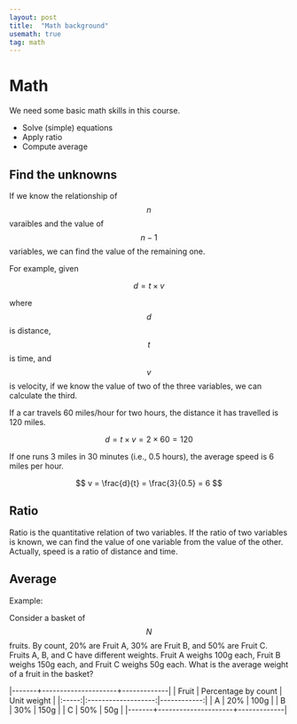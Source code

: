 ```yaml
---
layout: post
title:  "Math background" 
usemath: true
tag: math
---
```


# Math 

We need some basic math skills in this course.

* Solve (simple) equations 
* Apply ratio
* Compute average

## Find the unknowns 

If we know the relationship of $$n$$ varaibles and the value of $$n-1$$ variables,
we can find the value of the remaining one.

For example, given

$$ d = t \times v $$

where $$d$$ is distance, $$t$$ is time, and $$v$$ is velocity, if 
we know the value of two of the three variables, we can calculate the third.

If a car travels 60 miles/hour for two hours, the distance it has travelled
is 120 miles.

$$ d = t \times v = 2 \times 60 = 120 $$

If one runs 3 miles in 30 minutes (i.e., 0.5 hours), the average speed is 6 miles
per hour. 

$$ v = \frac{d}{t} = \frac{3}{0.5} = 6 $$

## Ratio

Ratio is the quantitative relation of two variables. If the ratio of two variables is known, 
we can find the value of one variable from the value of the other. Actually, speed is a 
ratio of distance and time. 

## Average

Example:

Consider a basket of $$N$$ fruits. By count, 20% are Fruit A, 30% are Fruit B,
and 50% are Fruit C.  Fruits A, B, and C have different weights. Fruit A weighs
100g each, Fruit B weighs 150g each, and Fruit C weighs 50g each. What is the
average weight of a fruit in the basket?

|-------+---------------------+-------------|
| Fruit | Percentage by count | Unit weight |
|:-----:|:-------------------:|------------:|
| A     | 20% | 100g | 
| B     | 30% | 150g | 
| C     | 50% | 50g  | 
|-------+---------------------+-------------|
